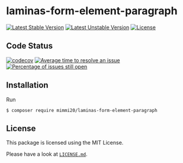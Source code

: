 # laminas-form-element-paragraph

[![Latest Stable Version](https://poser.pugx.org/mimmi20/laminas-form-element-paragraph/v/stable?format=flat-square)](https://packagist.org/packages/mimmi20/laminas-form-element-paragraph)
[![Latest Unstable Version](https://poser.pugx.org/mimmi20/laminas-form-element-paragraph/v/unstable?format=flat-square)](https://packagist.org/packages/mimmi20/laminas-form-element-paragraph)
[![License](https://poser.pugx.org/mimmi20/laminas-form-element-paragraph/license?format=flat-square)](https://packagist.org/packages/mimmi20/laminas-form-element-paragraph)

## Code Status

[![codecov](https://codecov.io/gh/mimmi20/laminas-form-element-paragraph/branch/master/graph/badge.svg)](https://codecov.io/gh/mimmi20/laminas-form-element-paragraph)
[![Average time to resolve an issue](http://isitmaintained.com/badge/resolution/mimmi20/laminas-form-element-paragraph.svg)](http://isitmaintained.com/project/mimmi20/laminas-form-element-paragraph "Average time to resolve an issue")
[![Percentage of issues still open](http://isitmaintained.com/badge/open/mimmi20/laminas-form-element-paragraph.svg)](http://isitmaintained.com/project/mimmi20/laminas-form-element-paragraph "Percentage of issues still open")

## Installation

Run

```
$ composer require mimmi20/laminas-form-element-paragraph
```

## License

This package is licensed using the MIT License.

Please have a look at [`LICENSE.md`](LICENSE.md).
